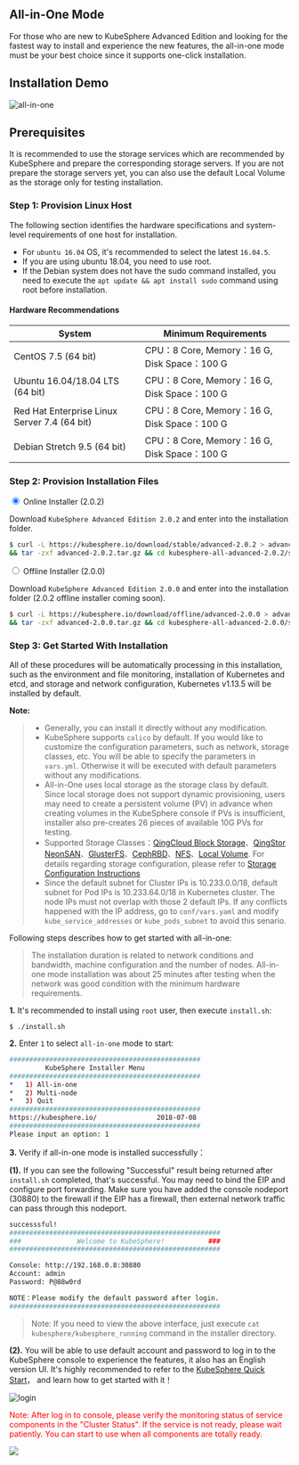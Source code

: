 ## All-in-One Mode 
 
For those who are new to KubeSphere Advanced Edition and looking for the fastest way to install and experience the new features, the all-in-one mode must be your best choice since it supports one-click installation. 

## Installation Demo

![all-in-one](https://pek3b.qingstor.com/kubesphere-docs/png/kubesphere-allinone.gif)

## Prerequisites

It is recommended to use the storage services which are recommended by KubeSphere and prepare the corresponding storage servers. If you are not prepare the storage servers yet, you can also use the default Local Volume as the storage only for testing installation.

### Step 1: Provision Linux Host

The following section identifies the hardware specifications and system-level requirements of one host for installation. 

- For `ubuntu 16.04` OS, it's recommended to select the latest `16.04.5`.
- If you are using ubuntu 18.04, you need to use root.
- If the Debian system does not have the sudo command installed, you need to execute the `apt update && apt install sudo` command using root before installation.

#### Hardware Recommendations

| System  | Minimum Requirements | 
| ------- | ----------- | 
| CentOS 7.5 (64 bit)         | CPU：8 Core,  Memory：16 G, Disk Space：100 G | 
| Ubuntu 16.04/18.04 LTS (64 bit)   | CPU：8 Core,  Memory：16 G, Disk Space：100 G |
| Red Hat Enterprise Linux Server 7.4 (64 bit) | CPU：8 Core,  Memory：16 G, Disk Space：100 G | 
|Debian Stretch 9.5 (64 bit)| CPU：8 Core,  Memory：16 G, Disk Space：100 G | 

### Step 2: Provision Installation Files

<div class="md-tabs">
<input type="radio" name="tabs" id="stable" checked="checked">
<label for="stable">Online Installer (2.0.2)</label>
<span class="md-tab">

Download `KubeSphere Advanced Edition 2.0.2` and enter into the installation folder.

```bash
$ curl -L https://kubesphere.io/download/stable/advanced-2.0.2 > advanced-2.0.2.tar.gz \
&& tar -zxf advanced-2.0.2.tar.gz && cd kubesphere-all-advanced-2.0.2/scripts
```
 
</span>
<input type="radio" name="tabs" id="offline">
<label for="offline">Offline Installer (2.0.0)</label>
<span class="md-tab">

Download `KubeSphere Advanced Edition 2.0.0` and enter into the installation folder (2.0.2 offline installer coming soon).

```bash
$ curl -L https://kubesphere.io/download/offline/advanced-2.0.0 > advanced-2.0.0.tar.gz \
&& tar -zxf advanced-2.0.0.tar.gz && cd kubesphere-all-advanced-2.0.0/scripts
```

</span>
</div>

### Step 3: Get Started With Installation

All of these procedures will be automatically processing in this installation, such as the environment and file monitoring, installation of Kubernetes and etcd, and storage and network configuration, Kubernetes v1.13.5 will be installed by default. 

**Note:**

> - Generally, you can install it directly without any modification.
> - KubeSphere supports `calico` by default. If you would like to customize the configuration parameters, such as network, storage classes, etc. You will be able to specify the parameters in `vars.yml`. Otherwise it will be executed with default parameters without any modifications.
> - All-in-One uses local storage as the storage class by default. Since local storage does not support dynamic provisioning, users may need to create a persistent volume (PV) in advance when creating volumes in the KubeSphere console if PVs is insufficient, installer also pre-creates 26 pieces of available 10G PVs for testing.
> - Supported Storage Classes：[QingCloud Block Storage](https://www.qingcloud.com/products/volume/)、[QingStor NeonSAN](https://docs.qingcloud.com/product/storage/volume/super_high_performance_shared_volume/)、[GlusterFS](https://www.gluster.org/)、[CephRBD](https://ceph.com/)、[NFS](https://kubernetes.io/docs/concepts/storage/volumes/#nfs)、[Local Volume](https://kubernetes.io/docs/concepts/storage/volumes/#local). For details regarding storage configuration, please refer to [Storage Configuration Instructions](//docs.kubesphere.io/advanced-v2.0/zh-CN/installation/storage-configuration/)
> - Since the default subnet for Cluster IPs is 10.233.0.0/18, default subnet for Pod IPs is 10.233.64.0/18 in Kubernetes cluster. The node IPs must not overlap with those 2 default IPs. If any conflicts happened with the IP address, go to `conf/vars.yaml` and modify `kube_service_addresses` or `kube_pods_subnet` to avoid this senario.

Following steps describes how to get started with all-in-one:

> The installation duration is related to network conditions and bandwidth, machine configuration and the number of nodes. All-in-one mode installation was about 25 minutes after testing when the network was good condition with the minimum hardware requirements.

**1.** It's recommended to install using `root` user, then execute `install.sh`:

```
$ ./install.sh
```

**2.** Enter `1` to select `all-in-one` mode to start:

```bash
################################################
         KubeSphere Installer Menu
################################################
*   1) All-in-one
*   2) Multi-node
*   3) Quit
################################################
https://kubesphere.io/               2018-07-08
################################################
Please input an option: 1
```

**3.** Verify if all-in-one mode is installed successfully：

**(1).** If you can see the following "Successful" result being returned after `install.sh` completed, that's successful. You may need to bind the EIP and configure port forwarding. Make sure you have added the console nodeport (30880) to the firewall if the EIP has a firewall, then external network traffic can pass through this nodeport.

```bash
successsful!
#####################################################
###              Welcome to KubeSphere!           ###
#####################################################

Console: http://192.168.0.8:30880
Account: admin
Password: P@88w0rd 

NOTE：Please modify the default password after login.
#####################################################
```

> Note: If you need to view the above interface, just execute `cat kubesphere/kubesphere_running` command in the installer directory.

**(2).** You will be able to use default account and password to log in to the KubeSphere console to experience the features, it also has an English version UI. It's highly recommended to refer to the [KubeSphere Quick Start](//docs.kubesphere.io/advanced-v2.0/zh-CN/quick-start/quick-start-guide/)， and learn how to get started with it！

![login](/login-page-en.png)

<font color=red>Note: After log in to console, please verify the monitoring status of service components in the "Cluster Status". If the service is not ready, please wait patiently. You can start to use when all components are totally ready.</font>

![](https://pek3b.qingstor.com/kubesphere-docs/png/20190519013347.png)